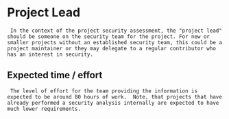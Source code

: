 # Project Lead

     In the context of the project security assessment, the "project lead" should be someone on the security team for the project. For new or smaller projects without an established security team, this could be a project maintainer or they may delegate to a regular contributor who has an interest in security.

## Expected time / effort

     The level of effort for the team providing the information is expected to be around 80 hours of work.  Note, that projects that have already performed a security analysis internally are expected to have much lower requirements.
